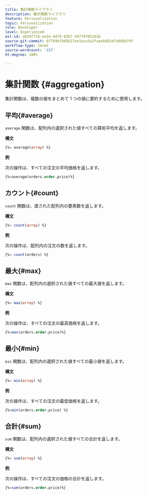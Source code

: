 ```yaml
---
title: 集計関数ライブラリ
description: 集計関数ライブラリ
feature: Personalization
topic: Personalization
role: Developer
level: Experienced
exl-id: a029f716-ea1e-4d79-82b7-59770f05161b
source-git-commit: 6f7b9bfb65617ee1ace3a2faaebdb24fa068d74f
workflow-type: tm+mt
source-wordcount: '157'
ht-degree: 100%

---
```


# 集計関数 {#aggregation}

集計関数は、複数の値をまとめて 1 つの値に要約するために使用します。

## 平均{#average}

`average` 関数は、配列内の選択された値すべての算術平均を返します。

**構文**

```sql
{%= average(array) %}
```

**例**

次の操作は、すべての注文の平均価格を返します。

```sql
{%=average(orders.order.price)%}
```

## カウント{#count}

`count` 関数は、渡された配列内の要素数を返します。

**構文**

```sql
{%= count(array) %}
```

**例**

次の操作は、配列内の注文の数を返します。

```sql
{%= count(orders) %}
```

## 最大{#max}

`max` 関数は、配列内の選択された値すべての最大値を返します。

**構文**

```sql
{%= max(array) %}
```

**例**

次の操作は、すべての注文の最高価格を返します。

```sql
{%=max(orders.order.price)%}
```

## 最小{#min}

`min` 関数は、配列内の選択された値すべての最小値を返します。

**構文**

```sql
{%= min(array) %}
```

**例**

次の操作は、すべての注文の最低価格を返します。

```sql
{%=min(orders.order.price) %}
```

## 合計{#sum}

`sum` 関数は、配列内の選択された値すべての合計を返します。

**構文**

```sql
{%= sum(array) %}
```

**例**

次の操作は、すべての注文の価格の合計を返します。

```sql
{%=sum(orders.order.price)%}
```
